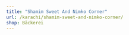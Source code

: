```yaml
---
title: "Shamim Sweet And Nimko Corner"
url: /karachi/shamim-sweet-and-nimko-corner/
shop: Bäckerei
---
```


